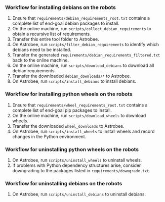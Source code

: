 
### Workflow for installing debians on the robots

1. Ensure that `requirements/debian_requirements_root.txt` contains a complete list of end-goal debian packages to install. 
2. On the online machine, run `scripts/collect_debian_requirements` to obtain a recursive list of requirements.
3. Transfer this entire tool folder to Astrobee. 
4. On Astrobee, run `scripts/filter_debian_requirements` to identify which debians need to be installed.
5. Transfer the generated `requirements/debian_requirements_filtered.txt` back to the online machine.
6. On the online machine, run `scripts/download_debians` to download all debian requirements.
7. Transfer the downloaded `debian_downloads/*` to Astrobee.
8. On Astrobee, run `scripts/install_debians` to install debians.

### Workflow for installing python wheels on the robots

1. Ensure that `requirements/wheel_requirements_root.txt` contains a complete list of end-goal pip packages to install.
2. On the online machine, run `scripts/download_wheels` to download wheels.
3. Transfer the downloaded `wheel_downloads` to Astrobee.
4. On Astrobee, run `scripts/install_wheels` to install wheels and record changes in the Python environment.

### Workflow for uninstalling python wheels on the robots

1. On Astrobee, run `scripts/uninstall_wheels` to uninstall wheels.
2. If problems with Python dependency structures arise, consider downgrading to the packages listed in `requirements/downgrade.txt`.

### Workflow for uninstalling debians on the robots

1. On Astrobee, run `scripts/uninstall_debians` to uninstall debians.

